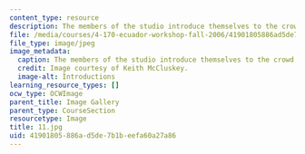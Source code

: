 ```yaml
---
content_type: resource
description: The members of the studio introduce themselves to the crowd.
file: /media/courses/4-170-ecuador-workshop-fall-2006/41901805886ad5de7b1beefa60a27a86_11.jpg
file_type: image/jpeg
image_metadata:
  caption: The members of the studio introduce themselves to the crowd.
  credit: Image courtesy of Keith McCluskey.
  image-alt: Introductions
learning_resource_types: []
ocw_type: OCWImage
parent_title: Image Gallery
parent_type: CourseSection
resourcetype: Image
title: 11.jpg
uid: 41901805-886a-d5de-7b1b-eefa60a27a86
---
```

